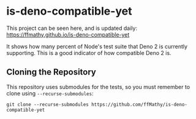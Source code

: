 # is-deno-compatible-yet
This project can be seen here, and is updated daily: https://ffmathy.github.io/is-deno-compatible-yet

It shows how many percent of Node's test suite that Deno 2 is currently supporting. This is a good indicator of how compatible Deno 2 is.

## Cloning the Repository
This repository uses submodules for the tests, so you must remember to clone using `--recurse-submodules`:

```
git clone --recurse-submodules https://github.com/ffMathy/is-deno-compatible-yet
```

